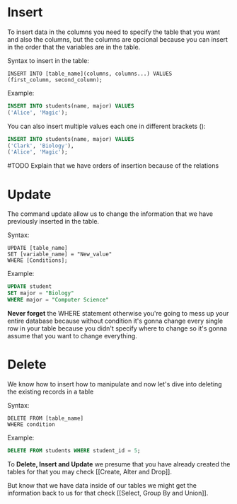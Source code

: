 
# Insert

To insert data in the columns you need to specify the table that you want and also the columns, but the columns are opcional because you can insert in the order that the variables are in the table.

Syntax to insert in the table:
```
INSERT INTO [table_name](columns, columns...) VALUES
(first_column, second_column);
```

Example:

```SQL
INSERT INTO students(name, major) VALUES
('Alice', 'Magic');
```

You can also insert multiple values each one in different brackets ():

```SQL
INSERT INTO students(name, major) VALUES
('Clark', 'Biology'),
('Alice', 'Magic');
```

#TODO
Explain that we have orders of insertion because of the relations

# Update

The command update allow us to change the information that we have previously inserted in the table.

Syntax:

```
UPDATE [table_name] 
SET [variable_name] = "New_value"
WHERE [Conditions];
```

Example:

```SQL
UPDATE student
SET major = "Biology"
WHERE major = "Computer Science" 

```

**Never forget** the WHERE statement otherwise you're going to mess up your entire database because without condition it's gonna change every single row in your table because you didn't specify where to change so it's gonna assume that you want to change everything.

# Delete

We know how to insert how to manipulate and now let's dive into deleting the existing records in a table

Syntax:

```
DELETE FROM [table_name]
WHERE condition
```

Example:

```SQL
DELETE FROM students WHERE student_id = 5;
```

To **Delete, Insert and Update** we presume that you have already created the tables for that you may check [[Create, Alter and Drop]].

But know that we have data inside of our tables we might get the information back to us for that check [[Select, Group By and Union]].